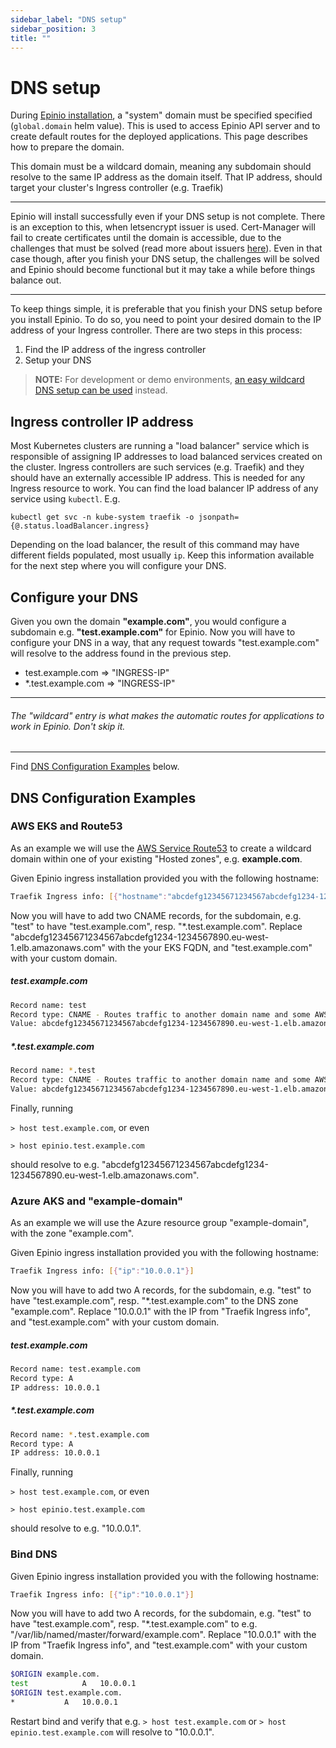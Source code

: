 ```yaml
---
sidebar_label: "DNS setup"
sidebar_position: 3
title: ""
---
```


<head>
  <link rel="canonical" href="https://docs.epinio.io/installation/dns_setup"/>
</head>

#  DNS setup

During [Epinio installation](install_epinio.md), a "system" domain must be specified specified (`global.domain` helm value).
This is used to access Epinio API server and to create default routes for the deployed applications. This page describes
how to prepare the domain.

This domain must be a wildcard domain, meaning any subdomain should resolve to the
same IP address as the domain itself. That IP address, should target your cluster's Ingress controller (e.g. Traefik)

***
Epinio will install successfully even if your DNS setup is not complete. There is an exception to this,
when letsencrypt issuer is used. Cert-Manager will fail to create certificates until the domain is accessible, due to
the challenges that must be solved (read more about issuers [here](../howtos/certificate_issuers.md)). Even in that
case though, after you finish your DNS setup, the challenges will be solved and Epinio should become functional but
it may take a while before things balance out.
***

To keep things simple, it is preferable that you finish your DNS setup before you install Epinio. To do so, you need
to point your desired domain to the IP address of your Ingress controller. There are two steps in this process:

1. Find the IP address of the ingress controller
2. Setup your DNS

> **NOTE:** For development or demo environments, [an easy wildcard DNS setup can be used](wildcardDNS_setup.md) instead.

## Ingress controller IP address

Most Kubernetes clusters are running a "load balancer" service which is responsible of assigning
IP addresses to load balanced services created on the cluster. Ingress controllers
are such services (e.g. Traefik) and they should have an externally accessible IP address.
This is needed for any Ingress resource to work. You can find the load balancer IP
address of any service using `kubectl`. E.g.

```
kubectl get svc -n kube-system traefik -o jsonpath={@.status.loadBalancer.ingress}
```

Depending on the load balancer, the result of this command may have different fields populated, most usually `ip`.
Keep this information available for the next step where you will configure your DNS.

## Configure your DNS

Given you own the domain **"example.com"**, you would configure a subdomain e.g. **"test.example.com"** for Epinio.
Now you will have to configure your DNS in a way, that any request towards "test.example.com" will resolve to the address found in the previous step.

- test.example.com => "INGRESS-IP"
- \*.test.example.com => "INGRESS-IP"

***

###### The "wildcard" entry is what makes the automatic routes for applications to work in Epinio. Don't skip it.

***

Find [DNS Configuration Examples](#dns-configuration-examples) below.

## DNS Configuration Examples

### AWS EKS and Route53

As an example we will use the [AWS Service Route53](https://aws.amazon.com/route53/) to create a wildcard domain within one of your existing "Hosted zones", e.g. **example.com**.

Given Epinio ingress installation provided you with the following hostname:

```bash
Traefik Ingress info: [{"hostname":"abcdefg12345671234567abcdefg1234-1234567890.eu-west-1.elb.amazonaws.com"}]
```

Now you will have to add two CNAME records, for the subdomain, e.g. "test" to have "test.example.com", resp. "\*.test.example.com".
Replace "abcdefg12345671234567abcdefg1234-1234567890.eu-west-1.elb.amazonaws.com" with the your EKS FQDN, and "test.example.com" with your custom domain.

##### test.example.com

```bash
Record name: test
Record type: CNAME - Routes traffic to another domain name and some AWS resources
Value: abcdefg12345671234567abcdefg1234-1234567890.eu-west-1.elb.amazonaws.com
```

##### \*.test.example.com

```bash
Record name: *.test
Record type: CNAME - Routes traffic to another domain name and some AWS resources
Value: abcdefg12345671234567abcdefg1234-1234567890.eu-west-1.elb.amazonaws.com
```

Finally, running 

`> host test.example.com`, or even

`> host epinio.test.example.com`

should resolve to e.g. "abcdefg12345671234567abcdefg1234-1234567890.eu-west-1.elb.amazonaws.com".

### Azure AKS and "example-domain"

As an example we will use the Azure resource group "example-domain", with the zone "example.com".

Given Epinio ingress installation provided you with the following hostname:

```bash
Traefik Ingress info: [{"ip":"10.0.0.1"}]
```

Now you will have to add two A records, for the subdomain, e.g. "test" to have "test.example.com", resp. "\*.test.example.com" to the DNS zone "example.com".
Replace "10.0.0.1" with the IP from "Traefik Ingress info", and "test.example.com" with your custom domain.

##### test.example.com

```bash
Record name: test.example.com
Record type: A
IP address: 10.0.0.1
```

##### \*.test.example.com

```bash
Record name: *.test.example.com
Record type: A
IP address: 10.0.0.1
```

Finally, running

`> host test.example.com`, or even

`> host epinio.test.example.com`

should resolve to e.g. "10.0.0.1".

### Bind DNS

Given Epinio ingress installation provided you with the following hostname:

```bash
Traefik Ingress info: [{"ip":"10.0.0.1"}]
```

Now you will have to add two A records, for the subdomain, e.g. "test" to have "test.example.com", resp. "\*.test.example.com" to e.g. "/var/lib/named/master/forward/example.com".
Replace "10.0.0.1" with the IP from "Traefik Ingress info", and "test.example.com" with your custom domain.

```bash
$ORIGIN example.com.
test			A	10.0.0.1
$ORIGIN test.example.com.
*			A	10.0.0.1
```

Restart bind and verify that e.g. `> host test.example.com` or `> host epinio.test.example.com` will resolve to "10.0.0.1".
